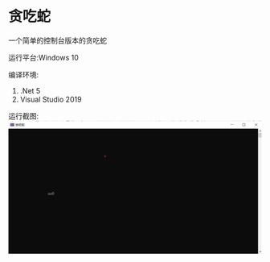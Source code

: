 # 贪吃蛇
 一个简单的控制台版本的贪吃蛇

 运行平台:Windows 10
 
 编译环境:
 1. .Net 5
 2. Visual Studio 2019

 运行截图:
 ![运行截图](Doc/EatSnake.png)
